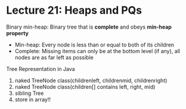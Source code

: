 # Lecture 21: Heaps and PQs

Binary min-heap: Binary tree that is **complete** and obeys **min-heap property**

* Min-heap: Every node is less than or equal to both of its children
* Complete: Missing items can only be at the bottom level \(if any\), all nodes are as far left as possible



Tree Representation in Java

1. naked TreeNode class\(childrenleft, childrenmid, childrenright\)
2. naked TreeNode class\(children\[\] contains left, right, mid\)
3. sibling Tree
4. store in array!!





